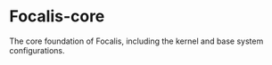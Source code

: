 # Focalis-core
The core foundation of Focalis, including the kernel and base system configurations.

